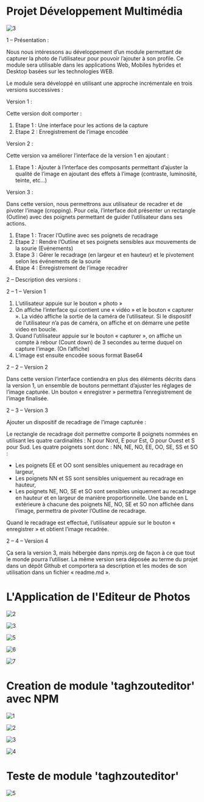 # Projet Développement Multimédia

![3](https://user-images.githubusercontent.com/49000243/57970007-16fb8a00-797c-11e9-9039-2e10afff5a3c.jpg)

1 – Présentation :

Nous nous intéressons au développement d’un module permettant de capturer la photo de l’utilisateur pour pouvoir l’ajouter à son profile. Ce module sera utilisable dans les applications Web, Mobiles hybrides et Desktop basées sur les technologies WEB.

Le module sera développé en utilisant une approche incrémentale en trois versions successives :

Version 1 :

Cette version doit comporter :
1. Etape 1 : Une interface pour les actions de la capture
2. Etape 2 : Enregistrement de l’image encodée

Version 2 :

Cette version va améliorer l’interface de la version 1 en ajoutant :
1. Etape 1 : Ajouter à l’interface des composants permettant d’ajuster la qualité de l’image en ajoutant des effets à l’image (contraste, luminosité, teinte, etc…)

Version 3 :

Dans cette version, nous permettrons aux utilisateur de recadrer et de pivoter l’image (cropping). Pour cela, l’interface doit présenter un rectangle (Outline) avec des poignets permettant de guider l’utilisateur dans ses actions.
1. Etape 1 : Tracer l’Outline avec ses poignets de recadrage
2. Etape 2 : Rendre l’Outline et ses poignets sensibles aux mouvements de la sourie (Evénements)
3. Etape 3 : Gérer le recadrage (en largeur et en hauteur) et le pivotement selon les événements de la sourie
4. Etape 4 : Enregistrement de l’image recadrer

2 – Description des versions :

2 – 1 – Version 1

1. L’utilisateur appuie sur le bouton « photo »
2. On affiche l’interface qui contient une « vidéo » et le bouton « capturer ». La vidéo affiche la sortie de la caméra de l’utilisateur. Si le dispositif de l’utilisateur n’a pas de caméra, on affiche et on démarre une petite video en boucle.
3. Quand l’utilisateur appuie sur le bouton « capturer », on affiche un compte à rebour (Count down) de 3 secondes au terme duquel on capture l’image. (On l’affiche)
4. L’image est ensuite encodée soous format Base64

2 – 2 – Version 2

Dans cette version l’interface contiendra en plus des éléments décrits dans la version 1, un ensemble de boutons permettant d’ajuster les réglages de l’image capturée. Un bouton « enregistrer » permettra l’enregistrement de l’image finalisée.

2 – 3 – Version 3

Ajouter un dispositif de recadrage de l’image capturée :

Le rectangle de recadrage doit permettre comporte 8 poignets nommées en utilisant les quatre cardinalités : N pour Nord, E pour Est, O pour Ouest et S pour Sud. Les quatre poignets sont donc : NN, NE, NO, EE, OO, SE, SS et SO :
- Les poignets EE et OO sont sensibles uniquement au recadrage en largeur,
- Les poignets NN et SS sont sensibles uniquement au recadrage en hauteur,
- Les poignets NE, NO, SE et SO sont sensibles uniquement au recadrage en hauteur et en largeur de manière proportionnelle.
Une bande en L extérieure à chacune des poignets NE, NO, SE et SO non affichée dans l’image, permettra de pivoter l’Outline de recadrage.

Quand le recadrage est effectué, l’utilisateur appuie sur le bouton « enregistrer » et obtient l’image recadrée.

2 – 4 – Version 4

Ça sera la version 3, mais hébergée dans npmjs.org de façon à ce que tout le monde pourra l’utiliser. La même version sera déposée au terme du projet dans un dépôt Github et comportera sa description et les modes de son utilisation dans un fichier « readme.md ».

# L'Application de l'Editeur de Photos

![2](https://user-images.githubusercontent.com/49000243/57970029-8ec9b480-797c-11e9-995c-df64a4365665.jpg)

![3](https://user-images.githubusercontent.com/49000243/57970007-16fb8a00-797c-11e9-9039-2e10afff5a3c.jpg)

![5](https://user-images.githubusercontent.com/49000243/57970037-a143ee00-797c-11e9-8382-277774bdbcbb.jpg)

![6](https://user-images.githubusercontent.com/49000243/57970041-b02aa080-797c-11e9-831c-5a2c2543684c.jpg)

![7](https://user-images.githubusercontent.com/49000243/57970047-b882db80-797c-11e9-8e50-55dc7663b9c2.jpg)

# Creation de module 'taghzouteditor' avec NPM

![1](https://user-images.githubusercontent.com/49000243/57970052-da7c5e00-797c-11e9-864d-a82a0650ff37.jpg)

![2](https://user-images.githubusercontent.com/49000243/57970065-00a1fe00-797d-11e9-93f2-f78a2e0a8c83.jpg)

![3](https://user-images.githubusercontent.com/49000243/57970067-0e578380-797d-11e9-9541-78779b444010.jpg)

![4](https://user-images.githubusercontent.com/49000243/57970072-1283a100-797d-11e9-95ee-1c7eeb996e97.jpg)

# Teste de module 'taghzouteditor'
![5](https://user-images.githubusercontent.com/49000243/57970074-19121880-797d-11e9-9f22-65b0aeddd915.jpg)
